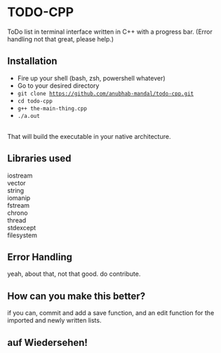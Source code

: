 # TODO-CPP
ToDo list in terminal interface written in C++ with a progress bar. (Error handling not that great, please help.)

Installation
------------
- Fire up your shell (bash, zsh, powershell whatever)
- Go to your desired directory
- <code>git clone https://github.com/anubhab-mandal/todo-cpp.git</code>
- <code>cd todo-cpp</code>
- <code>g++ the-main-thing.cpp</code>
- <code>./a.out</code>
<br>
That will build the executable in your native architecture.

Libraries used
--------------
iostream <br>
vector <br>
string <br>
iomanip <br>
fstream <br>
chrono <br>
thread <br>
stdexcept <br>
filesystem <br>

Error Handling
----------------
yeah, about that, not that good. do contribute.

How can you make this better?
-------------------------------
if you can, commit and add a save function, and an edit function for the imported and newly written lists.

auf Wiedersehen!
----------------
